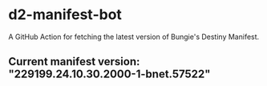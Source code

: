 # d2-manifest-bot
A GitHub Action for fetching the latest version of Bungie's Destiny Manifest.
## Current manifest version: "229199.24.10.30.2000-1-bnet.57522"